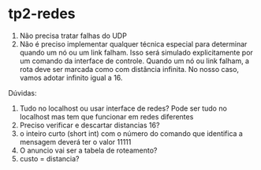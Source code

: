 # tp2-redes

1. Não precisa tratar falhas do UDP
2. Não é preciso implementar qualquer técnica especial para determinar quando um nó ou um link falham. Isso será simulado explicitamente por um comando da interface de controle. Quando um nó ou link falham, a rota deve ser marcada como com distância infinita. No nosso caso, vamos adotar infinito igual a 16.



Dúvidas:
1. Tudo no localhost ou usar interface de redes? Pode ser tudo no localhost mas tem que funcionar em redes diferentes
2. Preciso verificar e descartar distancias 16?
3. o inteiro curto (short int) com o número do comando que identifica a mensagem deverá ter o valor 11111
4. O anuncio vai ser a tabela de roteamento?
5. custo = distancia?